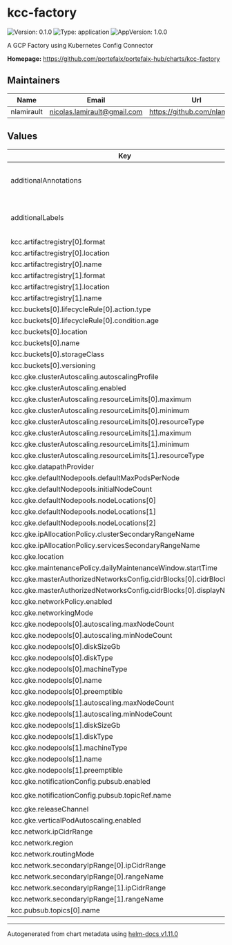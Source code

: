 # kcc-factory

![Version: 0.1.0](https://img.shields.io/badge/Version-0.1.0-informational?style=flat-square) ![Type: application](https://img.shields.io/badge/Type-application-informational?style=flat-square) ![AppVersion: 1.0.0](https://img.shields.io/badge/AppVersion-1.0.0-informational?style=flat-square)

A GCP Factory using Kubernetes Config Connector

**Homepage:** <https://github.com/portefaix/portefaix-hub/charts/kcc-factory>

## Maintainers

| Name | Email | Url |
| ---- | ------ | --- |
| nlamirault | <nicolas.lamirault@gmail.com> | <https://github.com/nlamirault> |

## Values

| Key | Type | Default | Description |
|-----|------|---------|-------------|
| additionalAnnotations | object | `{}` | Additional annotations to add to all resources |
| additionalLabels | object | `{}` | Additional labels to add to all resources |
| kcc.artifactregistry[0].format | string | `"DOCKER"` |  |
| kcc.artifactregistry[0].location | string | `"eu-west1"` |  |
| kcc.artifactregistry[0].name | string | `"charts"` |  |
| kcc.artifactregistry[1].format | string | `"DOCKER"` |  |
| kcc.artifactregistry[1].location | string | `"eu-west1"` |  |
| kcc.artifactregistry[1].name | string | `"containers"` |  |
| kcc.buckets[0].lifecycleRule[0].action.type | string | `"Delete"` |  |
| kcc.buckets[0].lifecycleRule[0].condition.age | int | `10` |  |
| kcc.buckets[0].location | string | `"eu-west1"` |  |
| kcc.buckets[0].name | string | `"logs"` |  |
| kcc.buckets[0].storageClass | string | `"standard"` |  |
| kcc.buckets[0].versioning | bool | `true` |  |
| kcc.gke.clusterAutoscaling.autoscalingProfile | string | `"BALANCED"` |  |
| kcc.gke.clusterAutoscaling.enabled | bool | `true` |  |
| kcc.gke.clusterAutoscaling.resourceLimits[0].maximum | int | `100` |  |
| kcc.gke.clusterAutoscaling.resourceLimits[0].minimum | int | `10` |  |
| kcc.gke.clusterAutoscaling.resourceLimits[0].resourceType | string | `"cpu"` |  |
| kcc.gke.clusterAutoscaling.resourceLimits[1].maximum | int | `1000` |  |
| kcc.gke.clusterAutoscaling.resourceLimits[1].minimum | int | `100` |  |
| kcc.gke.clusterAutoscaling.resourceLimits[1].resourceType | string | `"memory"` |  |
| kcc.gke.datapathProvider | string | `"ADVANCED_DATAPATH"` |  |
| kcc.gke.defaultNodepools.defaultMaxPodsPerNode | int | `16` |  |
| kcc.gke.defaultNodepools.initialNodeCount | int | `0` |  |
| kcc.gke.defaultNodepools.nodeLocations[0] | string | `"eu-west1-a"` |  |
| kcc.gke.defaultNodepools.nodeLocations[1] | string | `"eu-west1-b"` |  |
| kcc.gke.defaultNodepools.nodeLocations[2] | string | `"eu-west1-c"` |  |
| kcc.gke.ipAllocationPolicy.clusterSecondaryRangeName | string | `"pods"` |  |
| kcc.gke.ipAllocationPolicy.servicesSecondaryRangeName | string | `"services"` |  |
| kcc.gke.location | string | `"eu-west1"` |  |
| kcc.gke.maintenancePolicy.dailyMaintenanceWindow.startTime | string | `"03:00"` |  |
| kcc.gke.masterAuthorizedNetworksConfig.cidrBlocks[0].cidrBlock | string | `"0.0.0.0/0"` |  |
| kcc.gke.masterAuthorizedNetworksConfig.cidrBlocks[0].displayName | string | `"The Internet"` |  |
| kcc.gke.networkPolicy.enabled | bool | `true` |  |
| kcc.gke.networkingMode | string | `"VPC_NATIVE"` |  |
| kcc.gke.nodepools[0].autoscaling.maxNodeCount | int | `3` |  |
| kcc.gke.nodepools[0].autoscaling.minNodeCount | int | `1` |  |
| kcc.gke.nodepools[0].diskSizeGb | int | `100` |  |
| kcc.gke.nodepools[0].diskType | string | `"pd-ssd"` |  |
| kcc.gke.nodepools[0].machineType | string | `"e2-standard-16"` |  |
| kcc.gke.nodepools[0].name | string | `"core"` |  |
| kcc.gke.nodepools[0].preemptible | bool | `false` |  |
| kcc.gke.nodepools[1].autoscaling.maxNodeCount | int | `3` |  |
| kcc.gke.nodepools[1].autoscaling.minNodeCount | int | `1` |  |
| kcc.gke.nodepools[1].diskSizeGb | int | `100` |  |
| kcc.gke.nodepools[1].diskType | string | `"pd-ssd"` |  |
| kcc.gke.nodepools[1].machineType | string | `"e2-standard-16"` |  |
| kcc.gke.nodepools[1].name | string | `"ops"` |  |
| kcc.gke.nodepools[1].preemptible | bool | `true` |  |
| kcc.gke.notificationConfig.pubsub.enabled | bool | `true` |  |
| kcc.gke.notificationConfig.pubsub.topicRef.name | string | `"kcc-factory-gke-update"` |  |
| kcc.gke.releaseChannel | string | `"REGULAR"` |  |
| kcc.gke.verticalPodAutoscaling.enabled | bool | `false` |  |
| kcc.network.ipCidrRange | string | `"10.2.0.0/16"` |  |
| kcc.network.region | string | `"eu-west1"` |  |
| kcc.network.routingMode | string | `"REGIONAL"` |  |
| kcc.network.secondaryIpRange[0].ipCidrRange | string | `"10.3.0.0/16"` |  |
| kcc.network.secondaryIpRange[0].rangeName | string | `"services"` |  |
| kcc.network.secondaryIpRange[1].ipCidrRange | string | `"10.4.0.0/16"` |  |
| kcc.network.secondaryIpRange[1].rangeName | string | `"pods"` |  |
| kcc.pubsub.topics[0].name | string | `"gke-update"` |  |

----------------------------------------------
Autogenerated from chart metadata using [helm-docs v1.11.0](https://github.com/norwoodj/helm-docs/releases/v1.11.0)
